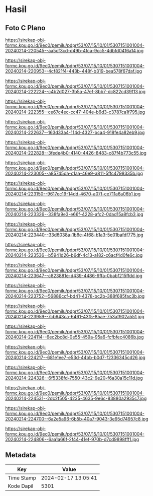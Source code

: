 # Hasil

## Foto C Plano

https://sirekap-obj-formc.kpu.go.id/9ec0/pemilu/pdpr/53/07/15/10/01/5307151001004-20240214-220545--aa5cf3cd-d49b-4fca-9cc5-4dbfd0416a14.jpg

https://sirekap-obj-formc.kpu.go.id/9ec0/pemilu/pdpr/53/07/15/10/01/5307151001004-20240214-220953--4cf821f4-443b-448f-b319-bea578f67daf.jpg

https://sirekap-obj-formc.kpu.go.id/9ec0/pemilu/pdpr/53/07/15/10/01/5307151001004-20240214-222224--c4b2d027-3b5a-47ef-8bb7-dc822cd39f13.jpg

https://sirekap-obj-formc.kpu.go.id/9ec0/pemilu/pdpr/53/07/15/10/01/5307151001004-20240214-222355--ce67c4ec-cc47-404e-b6d3-c3787ca1f795.jpg

https://sirekap-obj-formc.kpu.go.id/9ec0/pemilu/pdpr/53/07/15/10/01/5307151001004-20240214-222637--163d33a4-114d-4327-bca4-918fe4a82eb9.jpg

https://sirekap-obj-formc.kpu.go.id/9ec0/pemilu/pdpr/53/07/15/10/01/5307151001004-20240214-222828--3fede4b0-4140-4426-8483-c87f4b773c55.jpg

https://sirekap-obj-formc.kpu.go.id/9ec0/pemilu/pdpr/53/07/15/10/01/5307151001004-20240214-223005--a85745da-c1aa-46e9-a811-5ffc4798335b.jpg

https://sirekap-obj-formc.kpu.go.id/9ec0/pemilu/pdpr/53/07/15/10/01/5307151001004-20240214-223150--9617ec19-14dd-4670-a07f-ce711a6a06b1.jpg

https://sirekap-obj-formc.kpu.go.id/9ec0/pemilu/pdpr/53/07/15/10/01/5307151001004-20240214-223326--338fa9e3-e66f-4228-afc2-0dad15a8fcb3.jpg

https://sirekap-obj-formc.kpu.go.id/9ec0/pemilu/pdpr/53/07/15/10/01/5307151001004-20240214-223440--33d6038a-1b6e-4f68-b1a3-5e01bafdf775.jpg

https://sirekap-obj-formc.kpu.go.id/9ec0/pemilu/pdpr/53/07/15/10/01/5307151001004-20240214-223536--b5941d26-b6df-4c13-a182-c6acf4d0fe6c.jpg

https://sirekap-obj-formc.kpu.go.id/9ec0/pemilu/pdpr/53/07/15/10/01/5307151001004-20240214-223647--c823881e-d439-4486-9ffa-0babf215ffdd.jpg

https://sirekap-obj-formc.kpu.go.id/9ec0/pemilu/pdpr/53/07/15/10/01/5307151001004-20240214-223752--56886ccf-bd41-4378-bc2b-388f685fac3b.jpg

https://sirekap-obj-formc.kpu.go.id/9ec0/pemilu/pdpr/53/07/15/10/01/5307151001004-20240214-223959--7cb643ca-6461-43f5-85ae-753af902a551.jpg

https://sirekap-obj-formc.kpu.go.id/9ec0/pemilu/pdpr/53/07/15/10/01/5307151001004-20240214-224114--6ec2bc8d-0e55-459a-95a6-fcfbfec4086b.jpg

https://sirekap-obj-formc.kpu.go.id/9ec0/pemilu/pdpr/53/07/15/10/01/5307151001004-20240214-224217--681e1ee7-e53d-44bb-b0d7-f2336345cd26.jpg

https://sirekap-obj-formc.kpu.go.id/9ec0/pemilu/pdpr/53/07/15/10/01/5307151001004-20240214-224326--6f5338fd-7550-43c2-9e20-f6a30a15c11d.jpg

https://sirekap-obj-formc.kpu.go.id/9ec0/pemilu/pdpr/53/07/15/10/01/5307151001004-20240214-224531--2dc2f505-4235-4635-9e6c-83880a2935c7.jpg

https://sirekap-obj-formc.kpu.go.id/9ec0/pemilu/pdpr/53/07/15/10/01/5307151001004-20240214-224700--6a2e5a96-6b5b-40a7-9043-3e95d74957c8.jpg

https://sirekap-obj-formc.kpu.go.id/9ec0/pemilu/pdpr/53/07/15/10/01/5307151001004-20240214-224806--6aa1a66f-2f44-41ef-970b-d7cd9898fff1.jpg


## Metadata

| Key        | Value               |
| ---------- | ------------------- |
| Time Stamp | 2024-02-17 13:05:41 |
| Kode Dapil | 5301                |



